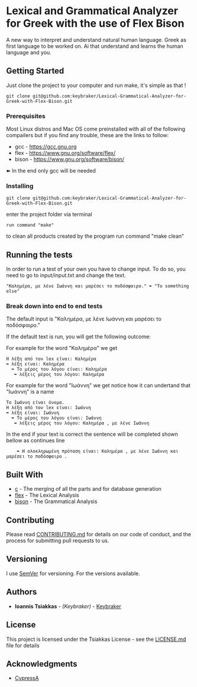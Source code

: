 # Lexical and Grammatical Analyzer for Greek with the use of Flex Bison

A new way to interpret and understand natural human language.
Greek as first language to be worked on.
Ai that understand and learns the human language and you.

## Getting Started

Just clone the project to your computer and run make, it's simple as that !

```
git clone git@github.com:keybraker/Lexical-Grammatical-Analyzer-for-Greek-with-Flex-Bison.git
```

### Prerequisites

Most Linux distros and Mac OS come preinstalled with all of the following compailers
but if you find any trouble, these are the links to follow:

* gcc - https://gcc.gnu.org
* flex - https://www.gnu.org/software/flex/
* bison - https://www.gnu.org/software/bison/

➽ In the end only gcc will be needed

### Installing

```
git clone git@github.com:keybraker/Lexical-Grammatical-Analyzer-for-Greek-with-Flex-Bison.git
```
enter the project folder via terminal

```
run command "make"
```
to clean all products created by the program run command "make clean"

## Running the tests

In order to run a test of your own you have to change input.
To do so, you need to go to input/input.txt and change the text.

```
"Καλημέρα, με λένε Ιωάννη και μαρέσει το ποδόσφαιρο." ➥ "To something else"
```

### Break down into end to end tests

The default input is "Καλημέρα, με λένε Ιωάννη και μαρέσει το ποδόσφαιρο."

If the default text is run, you will get the following outcome:

For example for the word "Καλημέρα" we get
```
Η λέξη από τον lex είναι: Καλημέρα
➥ λέξη είναι: Καλημέρα
  ➥ Το μέρος του λόγου είναι: Καλημέρα
   ➥ λέξεις μέρος του λόγου: Καλημέρα
```
For example for the word "Ιωάννη" we get
notice how it can undertand that "Ιωάννη" is a name
```
Το Ιωάννη είναι όνομα.
Η λέξη από τον lex είναι: Ιωάννη
➥ λέξη είναι: Ιωάννη
  ➥ Το μέρος του λόγου είναι: Ιωάννη
   ➥ λέξεις μέρος του λόγου: Καλημέρα , με λένε Ιωάννη
```
In the end if your text is correct the sentence will be completed shown bellow as continues line
```
    ➥ Η ολοκληρωμένη πρόταση είναι: Καλημέρα , με λένε Ιωάννη και μαρέσει το ποδόσφαιρο .
```

## Built With

* [c](https://gcc.gnu.org/) - The merging of all the parts and for database generation
* [flex](https://www.gnu.org/software/flex/) - The Lexical Analysis
* [bison](https://www.gnu.org/software/bison/) - The Grammatical Analysis

## Contributing

Please read [CONTRIBUTING.md](https://github.com/keybraker/Lexical-Grammatical-Analyzer-for-Greek-with-Flex-Bison/blob/master/CONTRIBUTING.md) for details on our code of conduct, and the process for submitting pull requests to us.

## Versioning

I use [SemVer](http://semver.org/) for versioning. For the versions available. 

## Authors

* **Ioannis Tsiakkas** - *(Keybraker)* - [Keybraker](https://github.com/keybraker)

## License

This project is licensed under the Tsiakkas License - see the [LICENSE.md](LICENSE.md) file for details

## Acknowledgments

* [CypressA](https://github.com/CypressA/GreekLex-2)
